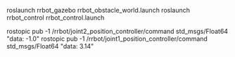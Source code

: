 roslaunch rrbot_gazebo rrbot_obstacle_world.launch 
roslaunch rrbot_control rrbot_control.launch

rostopic pub -1 /rrbot/joint2_position_controller/command std_msgs/Float64 "data: -1.0"
rostopic pub -1 /rrbot/joint1_position_controller/command std_msgs/Float64 "data: 3.14"
